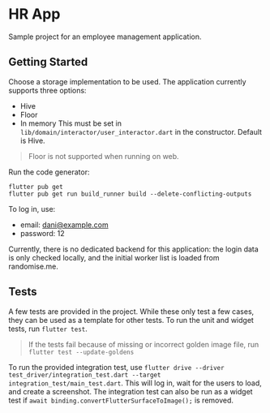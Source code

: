 
# HR App

Sample project for an employee management application.

## Getting Started

Choose a storage implementation to be used. The application currently supports three options:

 - Hive
 - Floor
 - In memory
This must be set in `lib/domain/interactor/user_interactor.dart` in the constructor. Default is Hive.

> Floor is not supported when running on web.


Run the code generator:

    flutter pub get
    flutter pub get run build_runner build --delete-conflicting-outputs

To log in, use:

 - email: dani@example.com
 - password: 12

Currently, there is no dedicated backend for this application: the login data is only checked locally, and the initial worker list is loaded from randomise.me.

## Tests

A few tests are provided in the project. While these only test a few cases, they can be used as a template for other tests.
To run the unit and widget tests, run `flutter test`.

> If the tests fail because of missing or incorrect golden image file, run `flutter test --update-goldens`

To run the provided integration test, use `flutter drive --driver test_driver/integration_test.dart --target integration_test/main_test.dart`. This will log in, wait for the users to load, and create a screenshot.
The integration test can also be run as a widget test if `await binding.convertFlutterSurfaceToImage();` is removed.